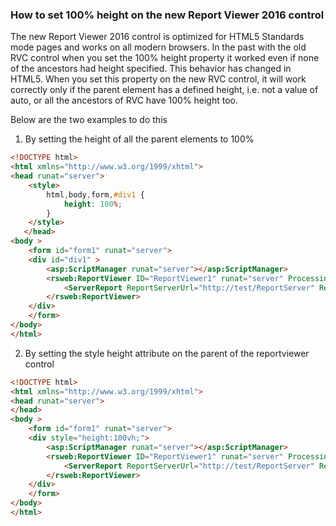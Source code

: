 ### How to set 100% height on the new Report Viewer 2016 control
The new Report Viewer 2016 control is optimized for HTML5 Standards mode pages and works on all modern browsers. In the past with the old RVC control when you set the 100% height property it worked even if none of the ancestors had height specified. This behavior has changed in HTML5. When you set this property on the new RVC control, it will work correctly only if the parent element has a defined height, i.e. not a value of auto, or all the ancestors of RVC have 100% height too.

Below are the two examples to do this

1.	By setting the height of all the parent elements to 100%

```html
<!DOCTYPE html>
<html xmlns="http://www.w3.org/1999/xhtml">    
<head runat="server">
    <style>
        html,body,form,#div1 {
            height: 100%; 
        }
    </style>
   </head>
<body >
    <form id="form1" runat="server">
    <div id="div1" >
        <asp:ScriptManager runat="server"></asp:ScriptManager>        
        <rsweb:ReportViewer ID="ReportViewer1" runat="server" ProcessingMode="Remote" Height="100%" Width="100%">
            <ServerReport ReportServerUrl="http://test/ReportServer" ReportPath="/testreport" />
        </rsweb:ReportViewer>
    </div>
    </form>
</body>
</html>
```

2.	By setting the style height attribute on the parent of the reportviewer control 

```html
<!DOCTYPE html>
<html xmlns="http://www.w3.org/1999/xhtml">    
<head runat="server">
</head>
<body >
    <form id="form1" runat="server">
    <div style="height:100vh;">
        <asp:ScriptManager runat="server"></asp:ScriptManager>        
        <rsweb:ReportViewer ID="ReportViewer1" runat="server" ProcessingMode="Remote" Height="100%" Width="100%">
            <ServerReport ReportServerUrl="http://test/ReportServer" ReportPath="/testreport" />
        </rsweb:ReportViewer>
    </div>
    </form>
</body>
</html>
```
